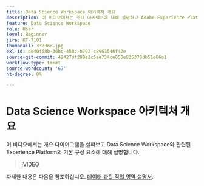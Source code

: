 ```yaml
---
title: Data Science Workspace 아키텍처 개요
description: 이 비디오에서는 주요 아키텍처에 대해 설명하고 Adobe Experience Platform에 있는 데이터 과학 작업 영역의 기본 구성 요소를 보여 줍니다.
feature: Data Science Workspace
role: User
level: Beginner
jira: KT-7181
thumbnail: 332368.jpg
exl-id: de40f58b-36bd-458c-b792-c8963546f42e
source-git-commit: 42427df298e2c5ae734ce050e935378db51e66a1
workflow-type: tm+mt
source-wordcount: '67'
ht-degree: 8%

---
```


# Data Science Workspace 아키텍처 개요

이 비디오에서는 개요 다이어그램을 살펴보고 Data Science Workspace와 관련된 Experience Platform의 기본 구성 요소에 대해 설명합니다.

>[!VIDEO](https://video.tv.adobe.com/v/332368)

자세한 내용은 다음을 참조하십시오. [데이터 과학 작업 영역 설명서](https://experienceleague.adobe.com/docs/experience-platform/data-science-workspace/home.html?lang=ko-KR).
